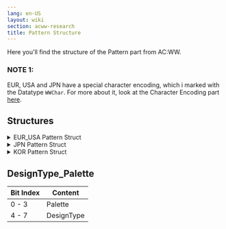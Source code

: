 ```yaml
---
lang: en-US
layout: wiki
section: acww-research
title: Pattern Structure
---
```


Here you'll find the structure of the Pattern part from AC:WW.

### NOTE 1:
EUR, USA and JPN have a special character encoding, which i marked with the Datatype `WWChar`. For more about it, look at the Character Encoding part [here](character-encoding).

## Structures
<details>
 <summary>EUR_USA Pattern Struct</summary>

{% capture eur_usa %}
| Offset        | Datatype | Size   | What                     |
| ------------- | -------- | ------ | ------------------------ |
| 0x0 - 0x227   |          | 0x228  | Pattern Size             |
|               |          |        |                          |
| 0x0 - 0x1FF   | uint8_t  | 0x200  | Pattern Image            |
| 0x200 - 0x201 | uint16_t | 0x2    | Creator Town ID          |
| 0x202 - 0x209 | WWChar   | 0x8    | Creator Town Name        |
| 0x20A - 0x20B | uint16_t | 0x2    | Creator Player ID        |
| 0x20C - 0x213 | WWChar   | 0x8    | Creator Player Name      |
| 0x214 - 0x214 | uint8_t  | 0x1    | Creator Player Gender    |
| 0x215 - 0x215 | uint8_t  | 0x1    | Unknown 1                |
| 0x216 - 0x225 | WWChar   | 0xF    | Pattern Name             |
| 0x226 - 0x226 | uint8_t  | 0x1    | See [DesignType_Palette](#designtype_palette) |
| 0x227 - 0x227 | uint8_t  | 0x1    | Unknown 2                |
{% endcapture %}

{{ eur_usa | markdownify }}

</details>

<details>
 <summary>JPN Pattern Struct</summary>

{% capture jpn %}
| Offset        | Datatype | Size   | What                     |
| ------------- | -------- | ------ | ------------------------ |
| 0x0 - 0x227   |          | 0x220  | Pattern Size             |
|               |          |        |                          |
| 0x0 - 0x1FF   | uint8_t  | 0x200  | Pattern Image            |
| 0x200 - 0x201 | uint16_t | 0x2    | Creator Town ID          |
| 0x202 - 0x207 | WWChar   | 0x6    | Creator Town Name        |
| 0x208 - 0x209 | uint16_t | 0x2    | Creator Player ID        |
| 0x20A - 0x21F | WWChar   | 0x6    | Creator Player Name      |
| 0x210 - 0x210 | uint8_t  | 0x1    | Creator Player Gender    |
| 0x211 - 0x211 | uint8_t  | 0x1    | Unknown 1                |
| 0x212 - 0x21B | WWChar   | 0xA    | Pattern Name             |
| 0x21C - 0x21C | uint8_t  | 0x1    | See [DesignType_Palette](#designtype_palette) |
| 0x21D - 0x21F | uint8_t  | 0x3    | Unknown 2                |
{%endcapture%}

{{ jpn | markdownify }}

</details>

<details>
 <summary>KOR Pattern Struct</summary>

{% capture kor %}
| Offset        | Datatype | Size   | Content                  |
| ------------- | -------- | ------ | ------------------------ |
| 0x0 - 0x227   |          | 0x234  | Pattern Size             |
|               |          |        |                          |
| 0x0 - 0x1FF   | uint8_t  | 0x200  | Pattern Image            |
| 0x200 - 0x201 | uint16_t | 0x2    | Creator Town ID          |
| 0x202 - 0x20D | char16_t | 0xC    | Creator Town Name        |
| 0x20E - 0x20F | uint16_t | 0x2    | Creator Player ID        |
| 0x210 - 0x21B | char16_t | 0xC    | Creator Player Name      |
| 0x21C - 0x21C | uint8_t  | 0x1    | Creator Player Gender    |
| 0x21D - 0x21D | uint8_t  | 0x1    | Unknown 1                |
| 0x21E - 0x231 | char16_t | 0x14   | Pattern Name             |
| 0x232 - 0x232 | uint8_t  | 0x1    | See [DesignType_Palette](#designtype_palette)         |
| 0x233 - 0x233 | uint8_t  | 0x1    | Unknown 2                |
{% endcapture %}

{{ kor | markdownify }}

</details>

## DesignType_Palette

| Bit Index | Content    |
| --------- | ---------- |
| 0 - 3     | Palette    |
| 4 - 7     | DesignType |